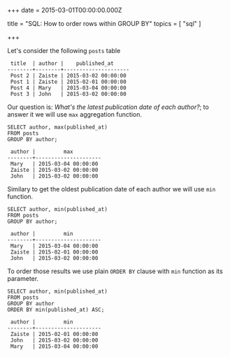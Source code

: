 
+++
date = 2015-03-01T00:00:00.000Z


title = "SQL: How to order rows within GROUP BY"
topics = [ "sql" ]

+++

Let's consider the following `posts` table

```
 title  | author |    published_at
--------+--------+---------------------
 Post 2 | Zaiste | 2015-03-02 00:00:00
 Post 1 | Zaiste | 2015-02-01 00:00:00
 Post 4 | Mary   | 2015-03-04 00:00:00
 Post 3 | John   | 2015-03-02 00:00:00
```

Our question is: *What's the latest publication date of each author?*; to answer
it we will use `max` aggregation function.

```
SELECT author, max(published_at)
FROM posts
GROUP BY author;
```

```
 author |         max
--------+---------------------
 Mary   | 2015-03-04 00:00:00
 Zaiste | 2015-03-02 00:00:00
 John   | 2015-03-02 00:00:00
```

Similary to get the oldest publication date of each author we will use
`min` function.

```
SELECT author, min(published_at)
FROM posts
GROUP BY author;
```

```
 author |         min
--------+---------------------
 Mary   | 2015-03-04 00:00:00
 Zaiste | 2015-02-01 00:00:00
 John   | 2015-03-02 00:00:00
```

To order those results we use plain `ORDER BY` clause with `min` function as its
parameter.

```
SELECT author, min(published_at)
FROM posts
GROUP BY author
ORDER BY min(published_at) ASC;
```

```
 author |         min
--------+---------------------
 Zaiste | 2015-02-01 00:00:00
 John   | 2015-03-02 00:00:00
 Mary   | 2015-03-04 00:00:00
```

